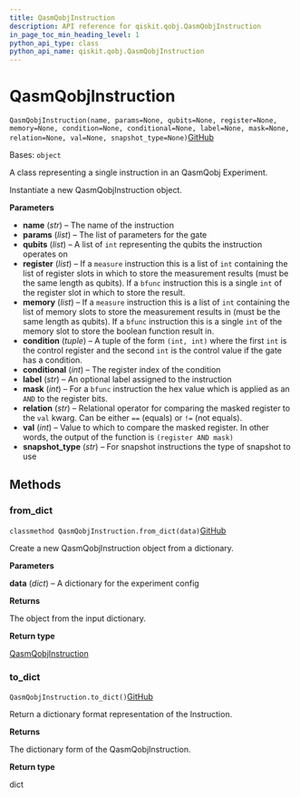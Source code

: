 ```yaml
---
title: QasmQobjInstruction
description: API reference for qiskit.qobj.QasmQobjInstruction
in_page_toc_min_heading_level: 1
python_api_type: class
python_api_name: qiskit.qobj.QasmQobjInstruction
---
```


# QasmQobjInstruction

<span id="qiskit.qobj.QasmQobjInstruction" />

`QasmQobjInstruction(name, params=None, qubits=None, register=None, memory=None, condition=None, conditional=None, label=None, mask=None, relation=None, val=None, snapshot_type=None)`[GitHub](https://github.com/qiskit/qiskit/tree/stable/0.43/qiskit/qobj/qasm_qobj.py "view source code")

Bases: `object`

A class representing a single instruction in an QasmQobj Experiment.

Instantiate a new QasmQobjInstruction object.

**Parameters**

*   **name** (*str*) – The name of the instruction
*   **params** (*list*) – The list of parameters for the gate
*   **qubits** (*list*) – A list of `int` representing the qubits the instruction operates on
*   **register** (*list*) – If a `measure` instruction this is a list of `int` containing the list of register slots in which to store the measurement results (must be the same length as qubits). If a `bfunc` instruction this is a single `int` of the register slot in which to store the result.
*   **memory** (*list*) – If a `measure` instruction this is a list of `int` containing the list of memory slots to store the measurement results in (must be the same length as qubits). If a `bfunc` instruction this is a single `int` of the memory slot to store the boolean function result in.
*   **condition** (*tuple*) – A tuple of the form `(int, int)` where the first `int` is the control register and the second `int` is the control value if the gate has a condition.
*   **conditional** (*int*) – The register index of the condition
*   **label** (*str*) – An optional label assigned to the instruction
*   **mask** (*int*) – For a `bfunc` instruction the hex value which is applied as an `AND` to the register bits.
*   **relation** (*str*) – Relational operator for comparing the masked register to the `val` kwarg. Can be either `==` (equals) or `!=` (not equals).
*   **val** (*int*) – Value to which to compare the masked register. In other words, the output of the function is `(register AND mask)`
*   **snapshot\_type** (*str*) – For snapshot instructions the type of snapshot to use

## Methods

<span id="qiskit-qobj-qasmqobjinstruction-from-dict" />

### from\_dict

<span id="qiskit.qobj.QasmQobjInstruction.from_dict" />

`classmethod QasmQobjInstruction.from_dict(data)`[GitHub](https://github.com/qiskit/qiskit/tree/stable/0.43/qiskit/qobj/qasm_qobj.py "view source code")

Create a new QasmQobjInstruction object from a dictionary.

**Parameters**

**data** (*dict*) – A dictionary for the experiment config

**Returns**

The object from the input dictionary.

**Return type**

[QasmQobjInstruction](qiskit.qobj.QasmQobjInstruction "qiskit.qobj.QasmQobjInstruction")

<span id="qiskit-qobj-qasmqobjinstruction-to-dict" />

### to\_dict

<span id="qiskit.qobj.QasmQobjInstruction.to_dict" />

`QasmQobjInstruction.to_dict()`[GitHub](https://github.com/qiskit/qiskit/tree/stable/0.43/qiskit/qobj/qasm_qobj.py "view source code")

Return a dictionary format representation of the Instruction.

**Returns**

The dictionary form of the QasmQobjInstruction.

**Return type**

dict

